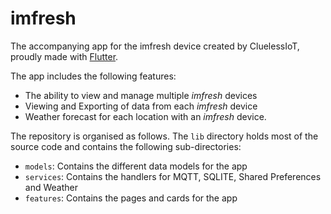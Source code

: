 # imfresh

The accompanying app for the imfresh device created by CluelessIoT, proudly made with [Flutter](https://flutter.dev/).

The app includes the following features:
- The ability to view and manage multiple *imfresh* devices
- Viewing and Exporting of data from each *imfresh* device
- Weather forecast for each location with an *imfresh* device.

The repository is organised as follows.
The `lib` directory holds most of the source code and contains the following sub-directories:
  - `models`: Contains the different data models for the app
  - `services`: Contains the handlers for MQTT, SQLITE, Shared Preferences and Weather
  - `features`: Contains the pages and cards for the app

